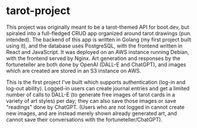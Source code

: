 # tarot-project

This project was originally meant to be a tarot-themed API for boot.dev, but spiraled into a full-fledged CRUD app organized around tarot drawings (pun intended). The backend of this app is written in Golang (my first project built using it), and the database uses PostgreSQL, with the frontend written in React and JavaScript. It was deployed on an AWS instance running Debian, with the frontend served by Nginx. Art generation and responses by the fortuneteller are both done by OpenAI (DALL-E and ChatGPT), and images which are created are stored in an S3 instance on AWS.

This is the first project I've built which supports authentication (log-in and log-out ability). Logged-in users can create journal entries and get a limited number of calls to DALL-E (to generate free images of tarot cards in a variety of art styles) per day; they can also save those images or save "readings" done by ChatGPT. (Users who are not logged in cannot create new images, and are instead merely shown already generated art, and cannot save their conversations with the fortuneteller/ChatGPT).

